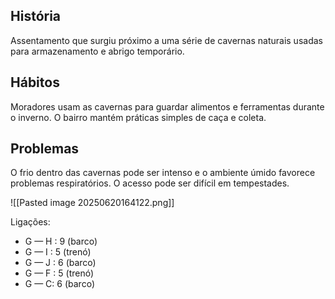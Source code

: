 ## História  
Assentamento que surgiu próximo a uma série de cavernas naturais usadas para armazenamento e abrigo temporário.

## Hábitos  
Moradores usam as cavernas para guardar alimentos e ferramentas durante o inverno. O bairro mantém práticas simples de caça e coleta.

## Problemas  
O frio dentro das cavernas pode ser intenso e o ambiente úmido favorece problemas respiratórios. O acesso pode ser difícil em tempestades.

![[Pasted image 20250620164122.png]]

Ligações:

- G — H : 9 (barco)
- G — I : 5 (trenó)
- G — J : 6 (barco)
- G — F : 5 (trenó)
- G — C: 6 (barco)